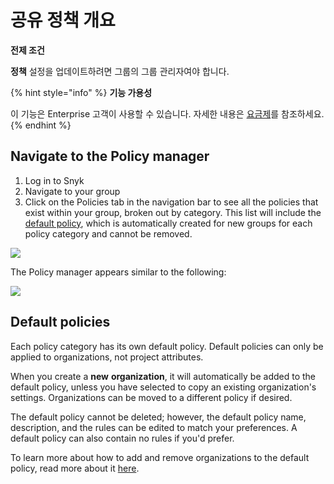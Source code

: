 # 공유 정책 개요

**전제 조건**

**정책** 설정을 업데이트하려면 그룹의 그룹 관리자여야 합니다.

{% hint style="info" %}
**기능 가용성**

이 기능은 Enterprise 고객이 사용할 수 있습니다. 자세한 내용은 [요금제](https://snyk.io/plans/)를 참조하세요.
{% endhint %}

## Navigate to the Policy manager

1. Log in to Snyk
2. Navigate to your group
3. Click on the Policies tab in the navigation bar to see all the policies that exist within your group, broken out by category. This list will include the [default policy](shared-policies-overview.md#default-policies), which is automatically created for new groups for each policy category and cannot be removed.

![](../../../.gitbook/assets/screen\_shot\_2021-08-11\_at\_2.15.48\_pm.png)

The Policy manager appears similar to the following:

![](../../../.gitbook/assets/screenshot\_2021-03-26\_at\_11.04.50\_am.png)

## Default policies

Each policy category has its own default policy. Default policies can only be applied to organizations, not project attributes.

When you create a **new** **organization**, it will automatically be added to the default policy, unless you have selected to copy an existing organization's settings. Organizations can be moved to a different policy if desired.

The default policy cannot be deleted; however, the default policy name, description, and the rules can be edited to match your preferences. A default policy can also contain no rules if you'd prefer.

To learn more about how to add and remove organizations to the default policy, read more about it [here](https://docs.snyk.io/fixing-and-prioritizing-issues/policies/assign-a-policy-to-organizations).
